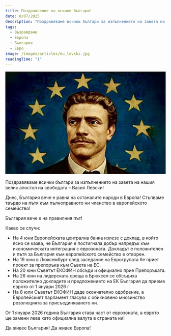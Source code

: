 ```yaml
---
title: Поздравления на всички българи!
date: 8/07/2025
description: "Поздравяваме всички българи за изпълнението на завета на апостола на свободата Васил Левски!"
tags:
  - Възраждане
  - Европа
  - България
  - Евро
image: /images/articles/eu_levski.jpg
readingTime: "1"
---
```


![preview](/images/articles/eu_levski.jpg)

Поздравяваме всички българи за изпълнението на завета на нашия велик апостол на свободата – Васил Левски!

Днес, България вече е равна на останалите народи в Европа! Стъпваме твърдо на пътя към пълноправното ни членство в европейското семейство!

България вече е на правилния път!

Какво се случи:

* На 4 юни Европейската централна банка излезе с доклад, в който ясно се казва, че България е постигнала добър напредък към икономическата интеграция с еврозоната. Докладът е положителен и пътя за България към европейското семейство е отворен.
* На 19 юни в Люксембург след заседание на Еврогрупата бе приет проект за препоръка към Съвета на ЕС.
* На 20 юни Съветът ЕКОФИН обсъди и официално прие Препоръката.
* На 26 юни на лидерската среща в Брюксел се обсъдиха положително докладите и предложението на ЕК България да приеме еврото от 1 януари 2026 г
* На 8 юли Съветът ЕКОФИН даде окончателно одобрение, а Европейският парламент гласува  с обикновено мнозинство резолюцията за присъединяването ни.

От 1 януари 2026 година България става част от еврозоната, а еврото ще замени лева като официална валута в страната ни!   

Да живее България!
Да живее Европа!
